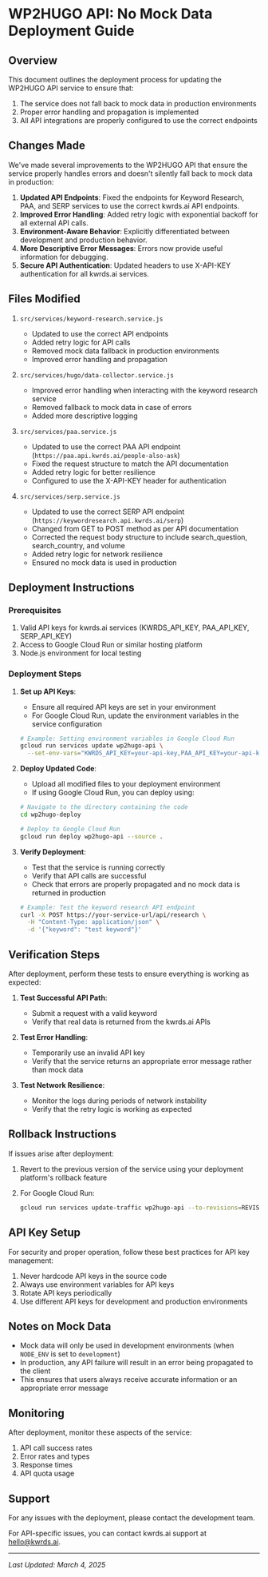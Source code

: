 # WP2HUGO API: No Mock Data Deployment Guide

## Overview

This document outlines the deployment process for updating the WP2HUGO API service to ensure that:

1. The service does not fall back to mock data in production environments
2. Proper error handling and propagation is implemented
3. All API integrations are properly configured to use the correct endpoints

## Changes Made

We've made several improvements to the WP2HUGO API that ensure the service properly handles errors and doesn't silently fall back to mock data in production:

1. **Updated API Endpoints**: Fixed the endpoints for Keyword Research, PAA, and SERP services to use the correct kwrds.ai API endpoints.
2. **Improved Error Handling**: Added retry logic with exponential backoff for all external API calls.
3. **Environment-Aware Behavior**: Explicitly differentiated between development and production behavior.
4. **More Descriptive Error Messages**: Errors now provide useful information for debugging.
5. **Secure API Authentication**: Updated headers to use X-API-KEY authentication for all kwrds.ai services.

## Files Modified

1. `src/services/keyword-research.service.js`
   - Updated to use the correct API endpoints
   - Added retry logic for API calls
   - Removed mock data fallback in production environments
   - Improved error handling and propagation

2. `src/services/hugo/data-collector.service.js`
   - Improved error handling when interacting with the keyword research service
   - Removed fallback to mock data in case of errors
   - Added more descriptive logging

3. `src/services/paa.service.js`
   - Updated to use the correct PAA API endpoint (`https://paa.api.kwrds.ai/people-also-ask`)
   - Fixed the request structure to match the API documentation
   - Added retry logic for better resilience
   - Configured to use the X-API-KEY header for authentication

4. `src/services/serp.service.js`
   - Updated to use the correct SERP API endpoint (`https://keywordresearch.api.kwrds.ai/serp`)
   - Changed from GET to POST method as per API documentation
   - Corrected the request body structure to include search_question, search_country, and volume
   - Added retry logic for network resilience
   - Ensured no mock data is used in production

## Deployment Instructions

### Prerequisites

1. Valid API keys for kwrds.ai services (KWRDS_API_KEY, PAA_API_KEY, SERP_API_KEY)
2. Access to Google Cloud Run or similar hosting platform
3. Node.js environment for local testing

### Deployment Steps

1. **Set up API Keys**:
   - Ensure all required API keys are set in your environment
   - For Google Cloud Run, update the environment variables in the service configuration

   ```bash
   # Example: Setting environment variables in Google Cloud Run
   gcloud run services update wp2hugo-api \
     --set-env-vars="KWRDS_API_KEY=your-api-key,PAA_API_KEY=your-api-key,SERP_API_KEY=your-api-key"
   ```

2. **Deploy Updated Code**:
   - Upload all modified files to your deployment environment
   - If using Google Cloud Run, you can deploy using:

   ```bash
   # Navigate to the directory containing the code
   cd wp2hugo-deploy

   # Deploy to Google Cloud Run
   gcloud run deploy wp2hugo-api --source .
   ```

3. **Verify Deployment**:
   - Test that the service is running correctly
   - Verify that API calls are successful
   - Check that errors are properly propagated and no mock data is returned in production

   ```bash
   # Example: Test the keyword research API endpoint
   curl -X POST https://your-service-url/api/research \
     -H "Content-Type: application/json" \
     -d '{"keyword": "test keyword"}'
   ```

## Verification Steps

After deployment, perform these tests to ensure everything is working as expected:

1. **Test Successful API Path**:
   - Submit a request with a valid keyword
   - Verify that real data is returned from the kwrds.ai APIs

2. **Test Error Handling**:
   - Temporarily use an invalid API key
   - Verify that the service returns an appropriate error message rather than mock data

3. **Test Network Resilience**:
   - Monitor the logs during periods of network instability
   - Verify that the retry logic is working as expected

## Rollback Instructions

If issues arise after deployment:

1. Revert to the previous version of the service using your deployment platform's rollback feature
2. For Google Cloud Run:

   ```bash
   gcloud run services update-traffic wp2hugo-api --to-revisions=REVISION_NAME=100
   ```

## API Key Setup

For security and proper operation, follow these best practices for API key management:

1. Never hardcode API keys in the source code
2. Always use environment variables for API keys
3. Rotate API keys periodically
4. Use different API keys for development and production environments

## Notes on Mock Data

- Mock data will only be used in development environments (when `NODE_ENV` is set to `development`)
- In production, any API failure will result in an error being propagated to the client
- This ensures that users always receive accurate information or an appropriate error message

## Monitoring

After deployment, monitor these aspects of the service:

1. API call success rates
2. Error rates and types
3. Response times
4. API quota usage

## Support

For any issues with the deployment, please contact the development team.

For API-specific issues, you can contact kwrds.ai support at hello@kwrds.ai.

---

*Last Updated: March 4, 2025* 